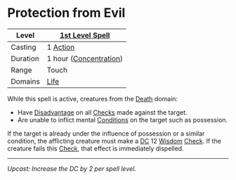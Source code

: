 # Protection from Evil

| Level    | [1st Level Spell](1st%20Level%20Spells.md)                                           |
| -------- | --------------------------------------------------- |
| Casting  | 1 [Action](../../../../Game%20Procedures/Action.md) |
| Duration | 1 hour ([Concentration](../../../Concentration.md)) |
| Range    | Touch                                               |
| Domains  | [Life](../../../Spell%20Domains/Life.md)            |

While this spell is active, creatures from the [Death](../../../Spell%20Domains/Death.md) domain:

- Have [Disadvantage](../../../../Game%20Procedures/Dice%20Rolls/Disadvantage.md) on all [Checks](../../../../Game%20Procedures/Check.md) made against the target.
- Are unable to inflict mental [Conditions](../../../../Conditions/!Conditions.md) on the target such as possession.

If the target is already under the influence of possession or a similar condition, the afflicting creature must make a [DC](../../../../Game%20Procedures/DC.md) 12 [Wisdom](../../../../Player%20Characters/Chosen%20Statistics/Wisdom.md) [Check](../../../../Game%20Procedures/Check.md). If the creature fails this [Check](../../../../Game%20Procedures/Check.md), that effect is immediately dispelled.

---
*Upcast: Increase the DC by 2 per spell level.*
